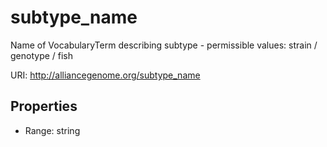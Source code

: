 # subtype_name

Name of VocabularyTerm describing subtype - permissible values: strain / genotype / fish

URI: http://alliancegenome.org/subtype_name



<!-- no inheritance hierarchy -->


## Properties

 * Range: string


